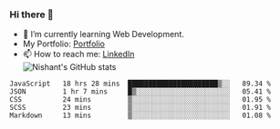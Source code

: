 ### Hi there 👋

<!--
**phoenixx1/phoenixx1** is a ✨ _special_ ✨ repository because its `README.md` (this file) appears on your GitHub profile.

Here are some ideas to get you started:

- 🔭 I’m currently working on ...
- 🌱 I’m currently learning ...
- 👯 I’m looking to collaborate on ...
- 🤔 I’m looking for help with ...
- 💬 Ask me about ...
- 📫 How to reach me: ...
- 😄 Pronouns: ...
- ⚡ Fun fact: ...
-->
- 🌱 I’m currently learning Web Development.
- My Portfolio: [Portfolio](https://phoenixx1.github.io/)
- 📫 How to reach me: [LinkedIn](https://www.linkedin.com/in/nishant-saxena-2609/)  
![Nishant's GitHub stats](https://github-readme-stats.vercel.app/api?username=phoenixx1&count_private=true)   
<!--START_SECTION:waka-->
```text
JavaScript   18 hrs 28 mins  ██████████████████████▒░░   89.34 % 
JSON         1 hr 7 mins     █▒░░░░░░░░░░░░░░░░░░░░░░░   05.41 % 
CSS          24 mins         ▒░░░░░░░░░░░░░░░░░░░░░░░░   01.95 % 
SCSS         23 mins         ▒░░░░░░░░░░░░░░░░░░░░░░░░   01.91 % 
Markdown     13 mins         ▒░░░░░░░░░░░░░░░░░░░░░░░░   01.08 % 
```
<!--END_SECTION:waka-->
